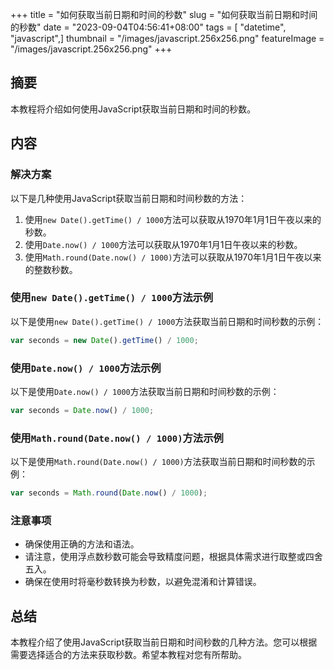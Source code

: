 +++
title = "如何获取当前日期和时间的秒数"
slug = "如何获取当前日期和时间的秒数"
date = "2023-09-04T04:56:41+08:00"
tags = [ "datetime", "javascript",]
thumbnail = "/images/javascript.256x256.png"
featureImage = "/images/javascript.256x256.png"
+++


## 摘要
本教程将介绍如何使用JavaScript获取当前日期和时间的秒数。

## 内容

### 解决方案
以下是几种使用JavaScript获取当前日期和时间秒数的方法：

1. 使用`new Date().getTime() / 1000`方法可以获取从1970年1月1日午夜以来的秒数。
2. 使用`Date.now() / 1000`方法可以获取从1970年1月1日午夜以来的秒数。
3. 使用`Math.round(Date.now() / 1000)`方法可以获取从1970年1月1日午夜以来的整数秒数。

### 使用`new Date().getTime() / 1000`方法示例
以下是使用`new Date().getTime() / 1000`方法获取当前日期和时间秒数的示例：

```javascript
var seconds = new Date().getTime() / 1000;
```

### 使用`Date.now() / 1000`方法示例
以下是使用`Date.now() / 1000`方法获取当前日期和时间秒数的示例：

```javascript
var seconds = Date.now() / 1000;
```

### 使用`Math.round(Date.now() / 1000)`方法示例
以下是使用`Math.round(Date.now() / 1000)`方法获取当前日期和时间秒数的示例：

```javascript
var seconds = Math.round(Date.now() / 1000);
```

### 注意事项
- 确保使用正确的方法和语法。
- 请注意，使用浮点数秒数可能会导致精度问题，根据具体需求进行取整或四舍五入。
- 确保在使用时将毫秒数转换为秒数，以避免混淆和计算错误。

## 总结
本教程介绍了使用JavaScript获取当前日期和时间秒数的几种方法。您可以根据需要选择适合的方法来获取秒数。希望本教程对您有所帮助。


